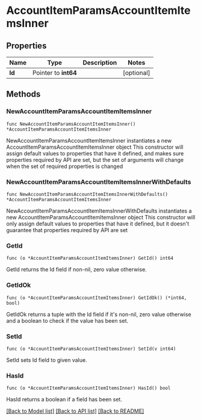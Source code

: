 # AccountItemParamsAccountItemItemsInner

## Properties

Name | Type | Description | Notes
------------ | ------------- | ------------- | -------------
**Id** | Pointer to **int64** |  | [optional] 

## Methods

### NewAccountItemParamsAccountItemItemsInner

`func NewAccountItemParamsAccountItemItemsInner() *AccountItemParamsAccountItemItemsInner`

NewAccountItemParamsAccountItemItemsInner instantiates a new AccountItemParamsAccountItemItemsInner object
This constructor will assign default values to properties that have it defined,
and makes sure properties required by API are set, but the set of arguments
will change when the set of required properties is changed

### NewAccountItemParamsAccountItemItemsInnerWithDefaults

`func NewAccountItemParamsAccountItemItemsInnerWithDefaults() *AccountItemParamsAccountItemItemsInner`

NewAccountItemParamsAccountItemItemsInnerWithDefaults instantiates a new AccountItemParamsAccountItemItemsInner object
This constructor will only assign default values to properties that have it defined,
but it doesn't guarantee that properties required by API are set

### GetId

`func (o *AccountItemParamsAccountItemItemsInner) GetId() int64`

GetId returns the Id field if non-nil, zero value otherwise.

### GetIdOk

`func (o *AccountItemParamsAccountItemItemsInner) GetIdOk() (*int64, bool)`

GetIdOk returns a tuple with the Id field if it's non-nil, zero value otherwise
and a boolean to check if the value has been set.

### SetId

`func (o *AccountItemParamsAccountItemItemsInner) SetId(v int64)`

SetId sets Id field to given value.

### HasId

`func (o *AccountItemParamsAccountItemItemsInner) HasId() bool`

HasId returns a boolean if a field has been set.


[[Back to Model list]](../README.md#documentation-for-models) [[Back to API list]](../README.md#documentation-for-api-endpoints) [[Back to README]](../README.md)


